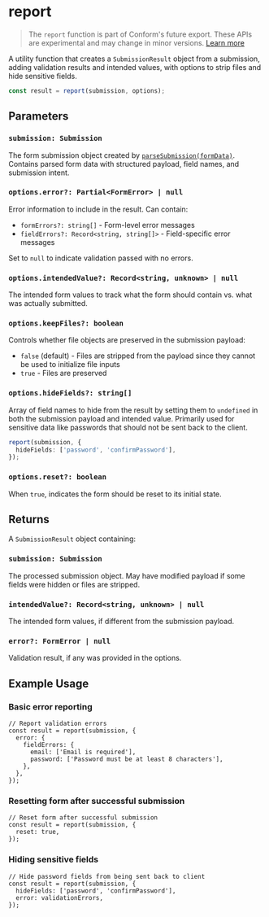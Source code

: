 # report

> The `report` function is part of Conform's future export. These APIs are experimental and may change in minor versions. [Learn more](https://github.com/edmundhung/conform/discussions/954)

A utility function that creates a `SubmissionResult` object from a submission, adding validation results and intended values, with options to strip files and hide sensitive fields.

```ts
const result = report(submission, options);
```

## Parameters

### `submission: Submission`

The form submission object created by [`parseSubmission(formData)`](./parseSubmission.md). Contains parsed form data with structured payload, field names, and submission intent.

### `options.error?: Partial<FormError> | null`

Error information to include in the result. Can contain:

- `formErrors?: string[]` - Form-level error messages
- `fieldErrors?: Record<string, string[]>` - Field-specific error messages

Set to `null` to indicate validation passed with no errors.

### `options.intendedValue?: Record<string, unknown> | null`

The intended form values to track what the form should contain vs. what was actually submitted.

### `options.keepFiles?: boolean`

Controls whether file objects are preserved in the submission payload:

- `false` (default) - Files are stripped from the payload since they cannot be used to initialize file inputs
- `true` - Files are preserved

### `options.hideFields?: string[]`

Array of field names to hide from the result by setting them to `undefined` in both the submission payload and intended value. Primarily used for sensitive data like passwords that should not be sent back to the client.

```ts
report(submission, {
  hideFields: ['password', 'confirmPassword'],
});
```

### `options.reset?: boolean`

When `true`, indicates the form should be reset to its initial state.

## Returns

A `SubmissionResult` object containing:

### `submission: Submission`

The processed submission object. May have modified payload if some fields were hidden or files are stripped.

### `intendedValue?: Record<string, unknown> | null`

The intended form values, if different from the submission payload.

### `error?: FormError | null`

Validation result, if any was provided in the options.

## Example Usage

### Basic error reporting

```tsx
// Report validation errors
const result = report(submission, {
  error: {
    fieldErrors: {
      email: ['Email is required'],
      password: ['Password must be at least 8 characters'],
    },
  },
});
```

### Resetting form after successful submission

```tsx
// Reset form after successful submission
const result = report(submission, {
  reset: true,
});
```

### Hiding sensitive fields

```tsx
// Hide password fields from being sent back to client
const result = report(submission, {
  hideFields: ['password', 'confirmPassword'],
  error: validationErrors,
});
```
